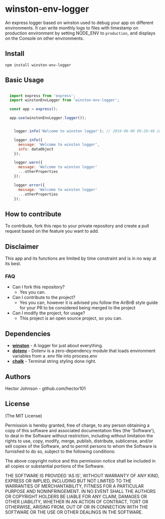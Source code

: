 # winston-env-logger


An express logger based on winston used to debug your app on different environments. It can write monthly logs to files with timestamp on production environment by setting NODE_ENV to `production`, and displays on the Console on other environments.

## Install

`npm install winston-env-logger`

## Basic Usage

```javascript

  import express from 'express';
  import winstonEnvLogger from 'winston-env-logger';

  const app = express();

  app.use(winstonEnvLogger.logger());

```

```javascript

    logger.info('Welcome to winston logger'); // 2019-06-09 09:20:40 info: Welcome to winston logger

    logger.info({
      message: 'Welcome to winston logger',
      info: dataObject
    });

    logger.warn({
      message: 'Welcome to winston logger'
      ...otherProperties
    });

    logger.error({
      message: 'Welcome to winston logger'
      ...otherProperties
    });

```

## How to contribute
To contribute, fork this repo to your private repository and create a pull request based on the feature you want to add.

## Disclaimer
This app and its functions are limited by time constraint and is in no way at its best.

### FAQ
+ Can I fork this repository?
  + Yes you can.
+ Can I contribute to the project?
  + Yes you can, however it is advised you follow the AirBnB style guide for your PR to be considered being merged to the project
+ Can I modify the project, for usage?
  + This project is an open source project, so you can.

## Dependencies
+  **[winston](https://www.npmjs.com/package/winston)** - A logger for just about everything.
+  **[dotenv](https://www.npmjs.com/package/dotenv)** - Dotenv is a zero-dependency module that loads environment variables from a .env file into process.env
+  **[chalk](https://www.npmjs.com/package/chalk)** - Terminal string styling done right.


## Authors
Hector Johnson - github.com/hector101


## License

(The MIT License)

Permission is hereby granted, free of charge, to any person obtaining
a copy of this software and associated documentation files (the
'Software'), to deal in the Software without restriction, including
without limitation the rights to use, copy, modify, merge, publish,
distribute, sublicense, and/or sell copies of the Software, and to
permit persons to whom the Software is furnished to do so, subject to
the following conditions:

The above copyright notice and this permission notice shall be
included in all copies or substantial portions of the Software.

THE SOFTWARE IS PROVIDED 'AS IS', WITHOUT WARRANTY OF ANY KIND,
EXPRESS OR IMPLIED, INCLUDING BUT NOT LIMITED TO THE WARRANTIES OF
MERCHANTABILITY, FITNESS FOR A PARTICULAR PURPOSE AND NONINFRINGEMENT.
IN NO EVENT SHALL THE AUTHORS OR COPYRIGHT HOLDERS BE LIABLE FOR ANY
CLAIM, DAMAGES OR OTHER LIABILITY, WHETHER IN AN ACTION OF CONTRACT,
TORT OR OTHERWISE, ARISING FROM, OUT OF OR IN CONNECTION WITH THE
SOFTWARE OR THE USE OR OTHER DEALINGS IN THE SOFTWARE.
